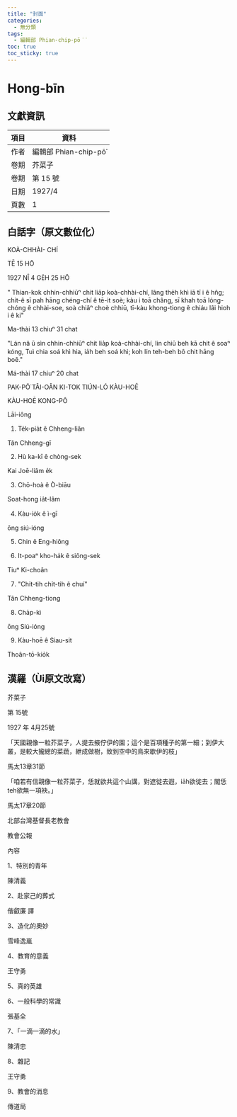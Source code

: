 ```yaml
---
title: "封面"
categories:
  - 無分類
tags:
  - 編輯部 Phian-chip-pō͘͘
toc: true
toc_sticky: true
---
```


# Hong-bīn

## 文獻資訊

| 項目 | 資料 |
|---|---|
| 作者 | 編輯部 Phian-chip-pō͘͘ |
| 卷期 | 芥菜子 |
| 卷期 | 第 15 號 |
| 日期 | 1927/4 |
| 頁數 | 1 |

## 白話字（原文數位化）

KOÀ-CHHÀI- CHÍ

TĒ 15 HŌ

1927 NÎ 4 GE̍H 25 HŌ

" Thian-kok chhin-chhiūⁿ chit lia̍p koà-chhài-chí, lâng the̍h khì iā tī i ê hn̂g; chit-ê sī pah hāng chéng-chí ê tē-it soè; kàu i toā châng, sī khah toā lóng-chóng ê chhài-soe, soà chiâⁿ choè chhiū, tī-kàu khong-tiong ê chiáu lâi hioh i ê ki"

Ma-thài 13 chiuⁿ 31 chat

"Lán nâ ū sìn chhin-chhiūⁿ chit lia̍p koà-chhài-chí, lin chiū beh kā chit ê soaⁿ kóng, Tuì chia soá khì hia, ia̍h beh soá khì; koh lín teh-beh bô chit hāng boē."

Má-thài 17 chiuⁿ 20 chat

PAK-PŌ͘ TÂI-OÂN KI-TOK TIÚN-LÓ KÀU-HOĒ

KÀU-HOĒ KONG-PŌ

Lāi-iông

1. Te̍k-pia̍t ê Chheng-liân

Tân Chheng-gī

2. Hù ka-kī ê chòng-sek

Kai Joē-liâm e̍k

3. Chō-hoà ê Ò-biāu

Soat-hong ia̍t-lâm

4. Kàu-io̍k ê ì-gī

ōng siú-ióng

5. Chin ê Eng-hiông

6. It-poaⁿ kho-ha̍k ê siông-sek

Tiuⁿ Ki-choân

7. "Chi̍t-tih chi̍t-tih ê chuí"

Tân Chheng-tiong

8. Cha̍p-kì

ōng Siú-ióng

9. Kàu-hoē ê Siau-sit

Thoân-tō-kio̍k

## 漢羅（Ùi原文改寫）

芥菜子

第 15號

1927 年 4月25號

「天國親像一粒芥菜子，人提去掖佇伊的園；這个是百項種子的第一細；到伊大叢，是較大攏總的菜蔬，紲成做樹，致到空中的鳥來歇伊的枝」

馬太13章31節

「咱若有信親像一粒芥菜子，恁就欲共這个山講，對遮徙去遐，ia̍h欲徙去；閣恁teh欲無一項袂。」

馬太17章20節

北部台灣基督長老教會

教會公報

內容

1、特別的青年

陳清義

2、赴家己的葬式

偕叡廉 譯

3、造化的奧妙

雪峰逸嵐

4、教育的意義

王守勇

5、真的英雄

6、一般科學的常識

張基全

7、「一滴一滴的水」

陳清忠

8、雜記

王守勇

9、教會的消息

傳道局
